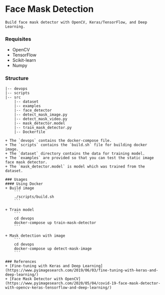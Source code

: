 # Face Mask Detection
    Build face mask detector with OpenCV, Keras/TensorFlow, and Deep Learning.

### Requisites
+ OpenCV
+ TensorFlow
+ Scikit-learn
+ Numpy

### Structure
```
|-- devops
|-- scripts
|-- src
    |-- dataset
    |-- examples
    |-- face_detector
    |-- detect_mask_image.py
    |-- detect_mask_video.py
    |-- mask_detector.model
    |-- train_mask_detector.py
    |-- Dockerfile

+ The `devops` contains the docker-compose file.
+ The `scripts` contains the `build.sh` file for building docker image.
+ The `dataset` directory contains the data for training model.
+ The `examples` are provided so that you can test the static image face mask detector.
+ The `mask_detector.model` is model which was trained from the dataset.

### Usages
#### Using Docker
+ Build image
    ```
    ./scripts/build.sh
    ```

+ Train model
    ```
    cd devops
    docker-compose up train-mask-detector
    ```

+ Mask detection with image
    ```
    cd devops
    docker-compose up detect-mask-image
    ```

### References
+ [Fine-tuning with Keras and Deep Learning](https://www.pyimagesearch.com/2019/06/03/fine-tuning-with-keras-and-deep-learning/)
+ [Face Mask Detector with OpenCV](https://www.pyimagesearch.com/2020/05/04/covid-19-face-mask-detector-with-opencv-keras-tensorflow-and-deep-learning/)
